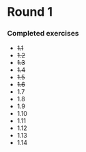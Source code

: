 # Round 1

### Completed exercises

* ~~1.1~~
* ~~1.2~~
* ~~1.3~~
* ~~1.4~~
* ~~1.5~~
* ~~1.6~~
* 1.7
* 1.8
* 1.9
* 1.10
* 1.11
* 1.12
* 1.13
* 1.14
